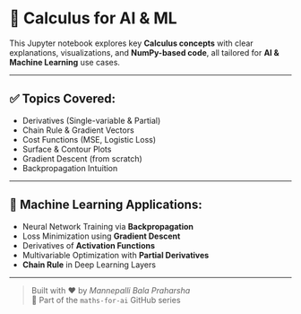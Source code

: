 # 📐 Calculus for AI & ML

This Jupyter notebook explores key **Calculus concepts** with clear explanations, visualizations, and **NumPy-based code**, all tailored for **AI & Machine Learning** use cases.

---

## ✅ Topics Covered:

- Derivatives (Single-variable & Partial)  
- Chain Rule & Gradient Vectors  
- Cost Functions (MSE, Logistic Loss)  
- Surface & Contour Plots  
- Gradient Descent (from scratch)  
- Backpropagation Intuition  

---

## 📌 Machine Learning Applications:

- Neural Network Training via **Backpropagation**  
- Loss Minimization using **Gradient Descent**  
- Derivatives of **Activation Functions**  
- Multivariable Optimization with **Partial Derivatives**  
- **Chain Rule** in Deep Learning Layers  

---

> Built with ❤️ by *Mannepalli Bala Praharsha*  
> 📁 Part of the `maths-for-ai` GitHub series
